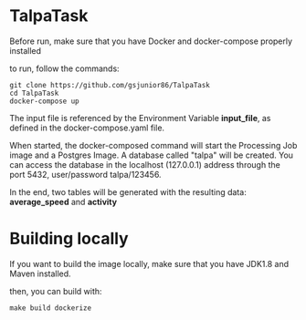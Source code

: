# TalpaTask

Before run, make sure that you have Docker and docker-compose properly installed

to run, follow the commands:

```
git clone https://github.com/gsjunior86/TalpaTask
cd TalpaTask
docker-compose up
```

The input file is referenced by the Environment Variable **input_file**, as defined in the docker-compose.yaml file.

When started, the docker-composed command will start the Processing Job image and a Postgres Image. A database called "talpa" will be created.
You can access the database in the localhost (127.0.0.1) address through the port 5432, user/password talpa/123456.

In the end, two tables will be generated with the resulting data: **average_speed** and **activity**

# Building locally
If you want to build the image locally, make sure that you have JDK1.8 and Maven installed.

then, you can build with:
```
make build dockerize
```
